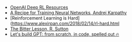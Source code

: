- [OpenAI Deep RL Resources](https://spinningup.openai.com/en/latest/index.html)
- [A Recipe for Training Neural Networks, Andrej Karpathy](https://karpathy.github.io/2019/04/25/recipe/)
- [Reinforcement Learning is Hard](https://www.alexirpan.com/2018/02/14/rl-hard.html
- [The Bitter Lesson, R. Sutton]("http://incompleteideas.net/IncIdeas/BitterLesson.html")
- [Let's build GPT: from scratch, in code, spelled out 🔥]("https://www.youtube.com/watch?v=kCc8FmEb1nY&t=12s")
  
